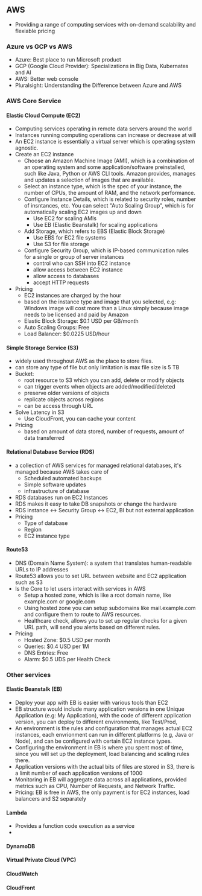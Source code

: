 ## AWS
- Providing a range of computing services with on-demand scalability and flexiable pricing
### Azure vs GCP vs AWS
- Azure: Best place to run Microsoft product
- GCP (Google Cloud Provider): Specializations in Big Data, Kubernates and AI
- AWS: Better web console
- Pluralsight: Understanding the Difference between Azure and AWS
### AWS Core Service
#### Elastic Cloud Compute (EC2)
-  Computing services operating in remote data servers around the world
-  Instances running computing operations can increase or decrease at will
-  An EC2 instance is essentially a virtual server which is operating system agnostic.
- Create an EC2 instance
	- Choose an Amazon Machine Image (AMI), which is a combination of an operating system and some application/software preinstalled, such like Java, Python or AWS CLI tools. Amazon provides, manages and updates a selection of images that are available.
	- Select an instance type, which is the spec of your instance, the number of CPUs, the amount of RAM, and the network performance.
	- Configure Instance Details, which is related to security roles, number of insntances, etc. You can select "Auto Scaling Group", which is for automatically scaling EC2 images up and down
		- Use EC2 for scaling AMIs
		- Use EB (Elastic Beanstalk) for scaling applications 
	- Add Storage, which refers to EBS (Elastic Block Storage)
		- Use EBS for EC2 file systems
		- Use S3 for file storage
	- Configure Security Group, which is IP-based communication rules for a single or group of server instances
		- control who can SSH into EC2 instance
		- allow access between EC2 instance
		- allow access to databases
		- accept HTTP requests
- Pricing
	- EC2 instances are charged by the hour
	- based on the instance type and image that you selected, e.g: Windows image will cost more than a Linux simply because image needs to be licensed and paid by Amazon
	- Elastic Block Storage: $0.1 USD per GB/month
	- Auto Scaling Groups: Free
	- Load Balancer: $0.0225 USD/hour
#### Simple Storage Service (S3)
-  widely used throughout AWS as the place to store files. 
- can store any type of file but only limitation is max file size is 5 TB
- Bucket: 
	- root resource to S3 which you can add, delete or modify objects
	- can trigger events when objects are added/modified/deleted
	- preserve older versions of objects
	- replicate objects across regions
	- can be access through URL
- Solve Latency in S3
	- Use CloudFront, you can cache your content
- Pricing
	- based on amount of data stored, number of requests, amount of data transferred
#### Relational Database Service (RDS)
- a collection of AWS services for managed relational databases, it's managed because AWS takes care of
	- Scheduled automated backups
	- Simple software updates
	- infrastructure of database
-  RDS databases run on EC2 Instances
-  RDS makes it easy to take DB snapshots or change the hardware
-  RDS instance <-> Security Group <-> EC2, BI but not external application
- Pricing
	- Type of database
	- Region
	- EC2 instance type
#### Route53
- DNS (Domain Name System): a system that translates human-readable URLs to IP addresses
- Route53 allows you to set URL between website and EC2 application such as S3
- Is the Core to let users interact with services in AWS
	- Setup a hosted zone, which is like a root domain name, like example.com or google.com
	- Using hosted zone you can setup subdomains like mail.example.com and configure them to route to AWS resources.
	- Healthcare check, allows you to set up regular checks for a given URL path, will send you alerts based on different rules.
- Pricing
	- Hosted Zone: $0.5 USD per month
	- Queries: $0.4 USD per 1M
	- DNS Entries: Free
	- Alarm: $0.5 UDS per Health Check
### Other services
#### Elastic Beanstalk (EB)
- Deploy your app with EB is easier with various tools than EC2
- EB structure would include many application versions in one Unique Application (e.g: My Application), with the code of different application version, you can deploy to different environments, like Test/Prod, 
- An environment is the rules and configuration that manages actual EC2 instances, each envrionment can run in different platforms (e.g, Java or Node), and can be configured with certain EC2 instance types.
- Configuring the environment in EB is where you spent most of time, since you will set up the deployment, load balancing and scaling rules there.
- Application versions with the actual bits of files are stored in S3,  there is a limit number of each application versions of 1000
- Monitoring in EB will aggregate data across all applications, provided metrics such as CPU, Number of Requests, and Network Traffic.
- Pricing: EB is free in AWS, the only payment is for EC2 instances, load balancers and S2 separately
#### Lambda
- Provides a function code execution as a service
- 
#### DynamoDB
#### Virtual Private Cloud (VPC)
#### CloudWatch
#### CloudFront
### 
<!--stackedit_data:
eyJoaXN0b3J5IjpbMTc5Mjg3MzkwNSwtMTQzMjA4ODMzMywtOT
kxNzE1MzQ5LDg0NTQ3MjExMiwtMzEzMjY0MDQ4LC02ODUwNzUz
OTIsMTUwNDE5ODYwNCw3MzQ3MzAwMzQsOTI3NTM2MzY1LDE4OD
U2MTY1NTksMTQzMjM5MDg0NiwtMjA4ODc0NjYxMiw3MzA5OTgx
MTZdfQ==
-->